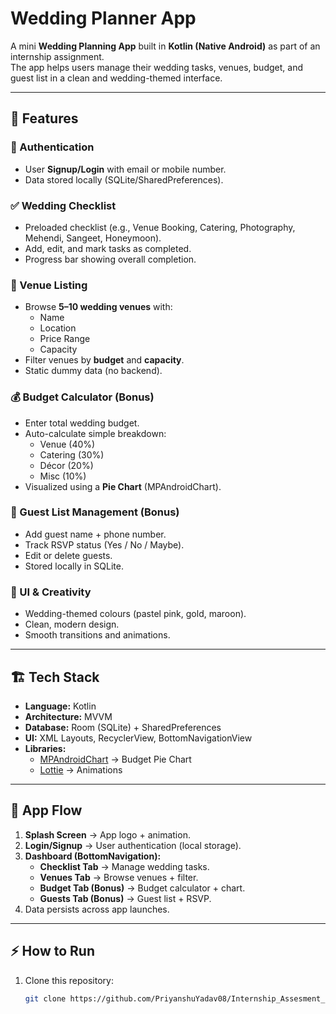 # Wedding Planner App

A mini **Wedding Planning App** built in **Kotlin (Native Android)** as part of an internship assignment.  
The app helps users manage their wedding tasks, venues, budget, and guest list in a clean and wedding-themed interface.  

---

## 📌 Features

### 🔐 Authentication
- User **Signup/Login** with email or mobile number.  
- Data stored locally (SQLite/SharedPreferences).  

### ✅ Wedding Checklist
- Preloaded checklist (e.g., Venue Booking, Catering, Photography, Mehendi, Sangeet, Honeymoon).  
- Add, edit, and mark tasks as completed.  
- Progress bar showing overall completion.  

### 🏨 Venue Listing
- Browse **5–10 wedding venues** with:
  - Name  
  - Location  
  - Price Range  
  - Capacity  
- Filter venues by **budget** and **capacity**.  
- Static dummy data (no backend).  

### 💰 Budget Calculator (Bonus)
- Enter total wedding budget.  
- Auto-calculate simple breakdown:
  - Venue (40%)  
  - Catering (30%)  
  - Décor (20%)  
  - Misc (10%)  
- Visualized using a **Pie Chart** (MPAndroidChart).  

### 👥 Guest List Management (Bonus)
- Add guest name + phone number.  
- Track RSVP status (Yes / No / Maybe).  
- Edit or delete guests.  
- Stored locally in SQLite.  

### 🎨 UI & Creativity
- Wedding-themed colours (pastel pink, gold, maroon).  
- Clean, modern design.  
- Smooth transitions and animations.  

---

## 🏗️ Tech Stack

- **Language:** Kotlin  
- **Architecture:** MVVM  
- **Database:** Room (SQLite) + SharedPreferences  
- **UI:** XML Layouts, RecyclerView, BottomNavigationView  
- **Libraries:**
  - [MPAndroidChart](https://github.com/PhilJay/MPAndroidChart) → Budget Pie Chart  
  - [Lottie](https://airbnb.io/lottie/#/) → Animations 

---

## 🚀 App Flow

1. **Splash Screen** → App logo + animation.  
2. **Login/Signup** → User authentication (local storage).  
3. **Dashboard (BottomNavigation):**  
   - **Checklist Tab** → Manage wedding tasks.  
   - **Venues Tab** → Browse venues + filter.  
   - **Budget Tab (Bonus)** → Budget calculator + chart.  
   - **Guests Tab (Bonus)** → Guest list + RSVP.  
4. Data persists across app launches.  

---

## ⚡ How to Run

1. Clone this repository:  
   ```bash
   git clone https://github.com/PriyanshuYadav08/Internship_Assesment_Project.git
